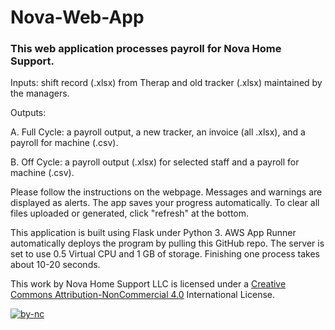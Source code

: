 # Nova-Web-App

### This web application processes payroll for Nova Home Support. 

Inputs: shift record (.xlsx) from Therap and old tracker (.xlsx) maintained by the managers.

Outputs:

A. Full Cycle: a payroll output, a new tracker, an invoice (all .xlsx), and a payroll for machine (.csv).

B. Off Cycle: a payroll output (.xlsx) for selected staff and a payroll for machine (.csv).

Please follow the instructions on the webpage. 
Messages and warnings are displayed as alerts. 
The app saves your progress automatically.
To clear all files uploaded or generated, click "refresh" at the bottom.

This application is built using Flask under Python 3. 
AWS App Runner automatically deploys the program by pulling this GitHub repo. 
The server is set to use 0.5 Virtual CPU and 1 GB of storage. 
Finishing one process takes about 10-20 seconds.

This work by Nova Home Support LLC is licensed under a [Creative Commons Attribution-NonCommercial 4.0](https://creativecommons.org/licenses/by-nc/4.0/) International License.

[![by-nc](https://github.com/HaosenHe/Nova-Web-App/assets/29806214/da80f40b-82b8-460d-902f-b91e0d167d97)](https://creativecommons.org/licenses/by-nc/4.0/)

